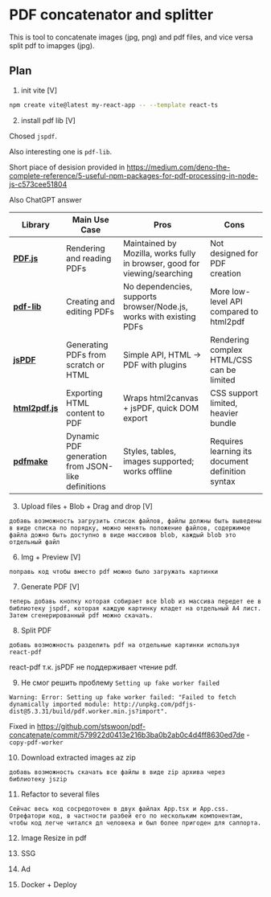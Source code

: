 # PDF concatenator and splitter

This is tool to concatenate images (jpg, png) and pdf files, and vice versa split pdf to imapges (jpg).

## Plan

1. init vite [V]

```bash
npm create vite@latest my-react-app -- --template react-ts
```

2. install pdf lib [V]

Chosed `jspdf`.

Also interesting one is `pdf-lib`.

Short piace of desision provided in https://medium.com/deno-the-complete-reference/5-useful-npm-packages-for-pdf-processing-in-node-js-c573cee51804

Also ChatGPT answer

| Library                                                     | Main Use Case                                     | Pros                                                                      | Cons                                             |
| ----------------------------------------------------------- | ------------------------------------------------- | ------------------------------------------------------------------------- | ------------------------------------------------ |
| **[PDF.js](https://mozilla.github.io/pdf.js/)**             | Rendering and reading PDFs                        | Maintained by Mozilla, works fully in browser, good for viewing/searching | Not designed for PDF creation                    |
| **[pdf-lib](https://pdf-lib.js.org/)**                      | Creating and editing PDFs                         | No dependencies, supports browser/Node.js, works with existing PDFs       | More low-level API compared to html2pdf          |
| **[jsPDF](https://github.com/parallax/jsPDF)**              | Generating PDFs from scratch or HTML              | Simple API, HTML → PDF with plugins                                       | Rendering complex HTML/CSS can be limited        |
| **[html2pdf.js](https://github.com/eKoopmans/html2pdf.js)** | Exporting HTML content to PDF                     | Wraps html2canvas + jsPDF, quick DOM export                               | CSS support limited, heavier bundle              |
| **[pdfmake](https://pdfmake.github.io/docs/)**              | Dynamic PDF generation from JSON-like definitions | Styles, tables, images supported; works offline                           | Requires learning its document definition syntax |

3. Upload files + Blob + Drag and drop [V]

```
добавь возможность загрузить список файлов, файлы должны быть выведены в виде списка по порядку, можно менять положение файлов, содержимое файла дожно быть доступно в виде массивов blob, каждый blob это отдельный файл
```

6. Img + Preview [V]

```
поправь код чтобы вместо pdf можно было загружать картинки
```

7. Generate PDF [V]

```
теперь добавь кнопку которая собирает все blob из массива передет ее в библиотеку jspdf, которая каждую картинку кладет на отдельный A4 лист. Затем сгенерированный pdf можно скачать.
```

8. Split PDF

```
добавь возможность разделить pdf на отдельные картинки используя react-pdf
```
react-pdf т.к. jsPDF не поддерживает чтение pdf.

9. Не смог решить проблему `Setting up fake worker failed`
```
Warning: Error: Setting up fake worker failed: "Failed to fetch dynamically imported module: http://unpkg.com/pdfjs-dist@5.3.31/build/pdf.worker.min.js?import".
```
Fixed in https://github.com/stswoon/pdf-concatenate/commit/579922d0413e216b3ba0b2ab0c4d4ff8630ed7de - `copy-pdf-worker`

10. Download extracted images az zip

```
добавь возможность скачать все файлы в виде zip архива через библиотеку jszip
```

11. Refactor to several files

```
Сейчас весь код сосредоточен в двух файлах App.tsx и App.css. Отрефатори код, в частности разбей его по нескольким компонентам, чтобы код легче читался дл человека и был более пригоден для саппорта.
```

12. Image Resize in pdf

13. SSG

14. Ad

15. Docker + Deploy


